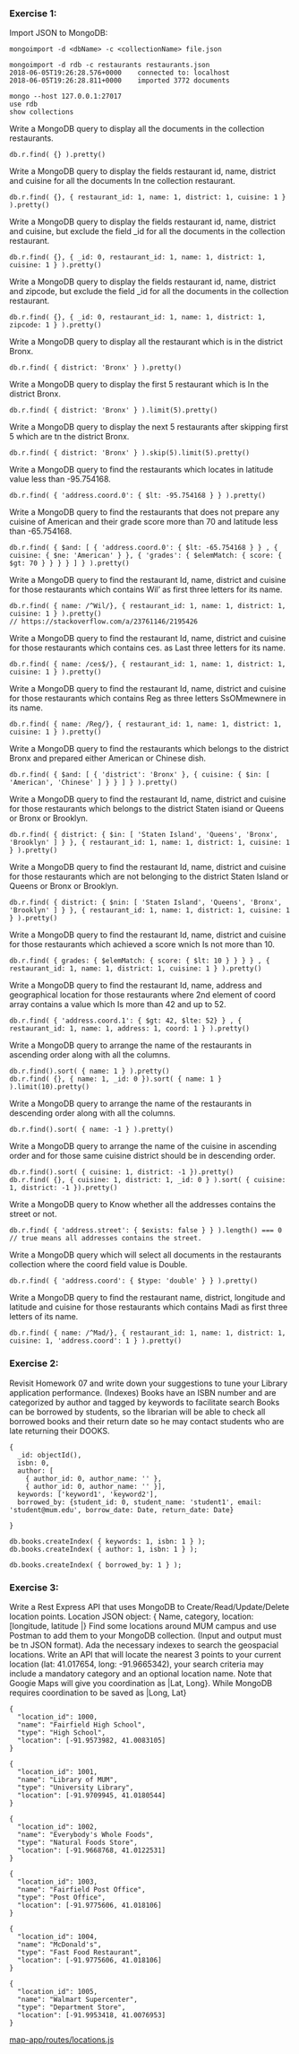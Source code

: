 ### Exercise 1:
Import JSON to MongoDB:
```
mongoimport -d <dbName> -c <collectionName> file.json

mongoimport -d rdb -c restaurants restaurants.json
2018-06-05T19:26:28.576+0000    connected to: localhost
2018-06-05T19:26:28.811+0000    imported 3772 documents

mongo --host 127.0.0.1:27017
use rdb
show collections
```


Write a MongoDB query to display all the documents in the collection restaurants.

```
db.r.find( {} ).pretty()
```

Write a MongoDB query to display the fields restaurant id, name, district and cuisine for all the documents In tne collection restaurant.

```
db.r.find( {}, { restaurant_id: 1, name: 1, district: 1, cuisine: 1 } ).pretty()
```

Write a MongoDB query to display the fields restaurant id, name, district and cuisine, but exclude the field _id for all the documents in the collection restaurant.

```
db.r.find( {}, { _id: 0, restaurant_id: 1, name: 1, district: 1, cuisine: 1 } ).pretty()
```

Write a MongoDB query to display the fields restaurant id, name, district and zipcode, but exclude the field _id for all the documents in the collection restaurant.

```
db.r.find( {}, { _id: 0, restaurant_id: 1, name: 1, district: 1, zipcode: 1 } ).pretty()
```

Write a MongoDB query to display all the restaurant which is in the district Bronx.

```
db.r.find( { district: 'Bronx' } ).pretty()
```

Write a MongoDB query to display the first 5 restaurant which is In the district Bronx.

```
db.r.find( { district: 'Bronx' } ).limit(5).pretty()
```

Write a MongoDB query to display the next 5 restaurants after skipping first 5 which are tn the district Bronx.

```
db.r.find( { district: 'Bronx' } ).skip(5).limit(5).pretty()
```

Write a MongoDB query to find the restaurants which locates in latitude value less than -95.754168.

```
db.r.find( { 'address.coord.0': { $lt: -95.754168 } } ).pretty()
```

Write a MongoDB query to find the restaurants that does not prepare any cuisine of American and their grade score more than 70 and latitude less than -65.754168.

```
db.r.find( { $and: [ { 'address.coord.0': { $lt: -65.754168 } } , { cuisine: { $ne: 'American' } }, { 'grades': { $elemMatch: { score: { $gt: 70 } } } } ] } ).pretty()
```

Write a MongoDB query to find the restaurant Id, name, district and cuisine for those restaurants which contains Wil’ as first three letters for its name.
```
db.r.find( { name: /^Wil/}, { restaurant_id: 1, name: 1, district: 1, cuisine: 1 } ).pretty()
// https://stackoverflow.com/a/23761146/2195426
```

Write a MongoDB query to find the restaurant Id, name, district and cuisine for those restaurants which contains ces. as Last three letters for its name.

```
db.r.find( { name: /ces$/}, { restaurant_id: 1, name: 1, district: 1, cuisine: 1 } ).pretty()
```

Write a MongoDB query to find the restaurant Id, name, district and cuisine for those restaurants which contains Reg as three letters SsOMmewnere in its name.

```
db.r.find( { name: /Reg/}, { restaurant_id: 1, name: 1, district: 1, cuisine: 1 } ).pretty()
```

Write a MongoDB query to find the restaurants which belongs to the district Bronx and prepared either American or Chinese dish.

```
db.r.find( { $and: [ { 'district': 'Bronx' }, { cuisine: { $in: [ 'American', 'Chinese' ] } } ] } ).pretty()
```

Write a MongoDB query to find the restaurant Id, name, district and cuisine for those restaurants which belongs to the district Staten isiand or Queens or Bronx or Brooklyn.

```
db.r.find( { district: { $in: [ 'Staten Island', 'Queens', 'Bronx', 'Brooklyn' ] } }, { restaurant_id: 1, name: 1, district: 1, cuisine: 1 } ).pretty()
```

Write a MongoDB query to find the restaurant Id, name, district and cuisine for those restaurants which are not belonging to the district Staten Island or Queens or Bronx or Brooklyn.

```
db.r.find( { district: { $nin: [ 'Staten Island', 'Queens', 'Bronx', 'Brooklyn' ] } }, { restaurant_id: 1, name: 1, district: 1, cuisine: 1 } ).pretty()
```

Write a MongoDB query to find the restaurant Id, name, district and cuisine for those restaurants which achieved a score wnich Is not more than 10.

```
db.r.find( { grades: { $elemMatch: { score: { $lt: 10 } } } } , { restaurant_id: 1, name: 1, district: 1, cuisine: 1 } ).pretty()
```

Write a MongoDB query to find the restaurant Id, name, address and geographical location for those restaurants where 2nd element of coord array contains a value which Is more than 42 and up to 52.

```
db.r.find( { 'address.coord.1': { $gt: 42, $lte: 52} } , { restaurant_id: 1, name: 1, address: 1, coord: 1 } ).pretty()
```

Write a MongoDB query to arrange the name of the restaurants in ascending order along with all the columns.

```
db.r.find().sort( { name: 1 } ).pretty()
db.r.find( {}, { name: 1, _id: 0 }).sort( { name: 1 } ).limit(10).pretty()
```

Write a MongoDB query to arrange the name of the restaurants in descending order along with all the columns.

```
db.r.find().sort( { name: -1 } ).pretty()
```

Write a MongoDB query to arrange the name of the cuisine in ascending order and for those same cuisine district should be in descending order.

```
db.r.find().sort( { cuisine: 1, district: -1 }).pretty()
db.r.find( {}, { cuisine: 1, district: 1, _id: 0 } ).sort( { cuisine: 1, district: -1 }).pretty()
```

Write a MongoDB query to Know whether all the addresses contains the street or not.

```
db.r.find( { 'address.street': { $exists: false } } ).length() === 0  // true means all addresses contains the street.
```

Write a MongoDB query which will select all documents in the restaurants collection where the coord field value is Double.

```
db.r.find( { 'address.coord': { $type: 'double' } } ).pretty()
```

Write a MongoDB query to find the restaurant name, district, longitude and latitude and cuisine for those restaurants which contains Madi as first three letters of its name.

```
db.r.find( { name: /^Mad/}, { restaurant_id: 1, name: 1, district: 1, cuisine: 1, 'address.coord': 1 } ).pretty()
```


### Exercise 2:

Revisit Homework 07 and write down your suggestions to tune your Library application performance. (Indexes)
Books have an ISBN number and are categorized by author and tagged by keywords to facilitate search
Books can be borrowed by students, so the librarian will be able to check all borrowed books and their return date so he may contact students who are late returning their DOOKS.

```
{
  _id: objectId(),
  isbn: 0,
  author: [
    { author_id: 0, author_name: '' },
    { author_id: 0, author_name: '' }],
  keywords: ['keyword1', 'keyword2'],
  borrowed_by: {student_id: 0, student_name: 'student1', email: 'student@mum.edu', borrow_date: Date, return_date: Date}

}

db.books.createIndex( { keywords: 1, isbn: 1 } );
db.books.createIndex( { author: 1, isbn: 1 } );

db.books.createIndex( { borrowed_by: 1 } );
```

### Exercise 3:
Write a Rest Express API that uses MongoDB to
Create/Read/Update/Delete location points. Location JSON object: { Name, category, location: [longitude, latitude |} Find some locations around MUM campus and use Postman to add them to your MongoDB collection. (Input and output must be tn JSON format).
Ada the necessary indexes to search the geospacial locations.
Write an API that will locate the nearest 3 points to your current location (lat: 41.017654, long: -91.9665342), your search criteria may include a mandatory category and an optional location name.
Note that Googie Maps will give you coordination as |Lat, Long}. While MongoDB requires coordination to be saved as |Long, Lat}

```
{
  "location_id": 1000,
  "name": "Fairfield High School",
  "type": "High School",
  "location": [-91.9573982, 41.0083105]
}

{
  "location_id": 1001,
  "name": "Library of MUM",
  "type": "University Library",
  "location": [-91.9709945, 41.0180544]
}

{
  "location_id": 1002,
  "name": "Everybody's Whole Foods",
  "type": "Natural Foods Store",
  "location": [-91.9668768, 41.0122531]
}

{
  "location_id": 1003,
  "name": "Fairfield Post Office",
  "type": "Post Office",
  "location": [-91.9775606, 41.018106]
}

{
  "location_id": 1004,
  "name": "McDonald's",
  "type": "Fast Food Restaurant",
  "location": [-91.9775606, 41.018106]
}

{
  "location_id": 1005,
  "name": "Walmart Supercenter",
  "type": "Department Store",
  "location": [-91.9953418, 41.0076953]
}
```

[map-app/routes/locations.js](map-app/routes/locations.js)
